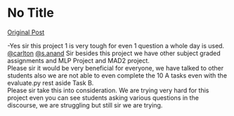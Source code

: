 # No Title

[Original Post](https://discourse.onlinedegree.iitm.ac.in/t/166866/19)

<p>-Yes sir this project 1 is very tough for even 1 question a whole day is used.<br>
<a class="mention" href="/u/carlton">@carlton</a> <a class="mention" href="/u/s.anand">@s.anand</a> Sir besides this project we have other subject graded assignments and MLP Project and MAD2 project.<br>
Please sir it would be very beneficial for everyone, we have talked to other students also we are not able to even complete the 10 A tasks even with the evaluate.py rest aside Task B.<br>
Please sir take this into consideration. We are trying very hard for this project even you can see students asking various questions in the discourse, we are struggling but still sir we are trying.</p>